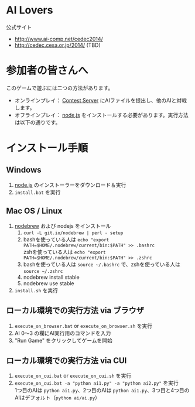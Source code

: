 AI Lovers
========

公式サイト
- http://www.ai-comp.net/cedec2014/
- http://cedec.cesa.or.jp/2014/ (TBD)

# 参加者の皆さんへ

このゲームで遊ぶには二つの方法があります。

- オンラインプレイ： [Contest Server](http://arena.ai-comp.net) にAIファイルを提出し、他のAIと対戦します。
- オフラインプレイ： [node.js](http://nodejs.org/) をインストールする必要があります。実行方法は以下の通りです。

# インストール手順

## Windows

1. [node.js](http://nodejs.org/) のインストーラーをダウンロード＆実行
2. `install.bat` を実行

## Mac OS / Linux

1. [nodebrew](https://github.com/hokaccha/nodebrew) および nodejs をインストール
    1. `curl -L git.io/nodebrew | perl - setup`
    2. bashを使っている人は `echo "export PATH=$HOME/.nodebrew/current/bin:$PATH" >> .bashrc`  
       zshを使っている人は `echo "export PATH=$HOME/.nodebrew/current/bin:$PATH" >> .zshrc`
    3. bashを使っている人は `source ~/.bashrc` で、zshを使っている人は `source ~/.zshrc`
    4. nodebrew install stable
    5. nodebrew use stable
2. `install.sh` を実行

## ローカル環境での実行方法 via ブラウザ

1. `execute_on_browser.bat` or `execute_on_browser.sh` を実行
2. AI 0～3 の欄にAI実行用のコマンドを入力
3. "Run Game" をクリックしてゲームを開始

## ローカル環境での実行方法 via CUI

1. `execute_on_cui.bat` or `execute_on_cui.sh` を実行
2. `execute_on_cui.bat -a "python ai1.py" -a "python ai2.py"` を実行  
1つ目のAIは `python ai1.py`、2つ目のAIは `python ai1.py`、3つ目と4つ目のAIはデフォルト（`python ai/ai.py`）
